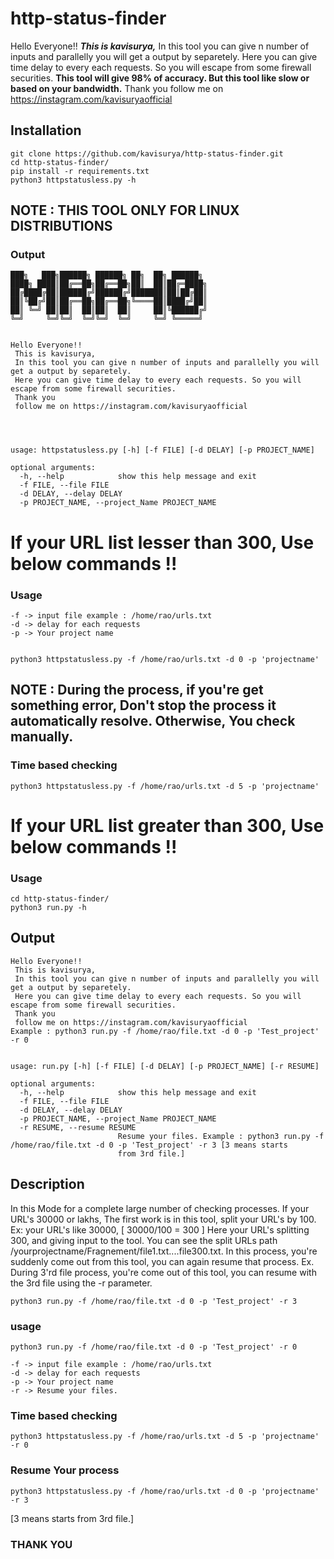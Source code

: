 # http-status-finder


Hello Everyone!!
 ***This is kavisurya,***
 In this tool you can give n number of inputs and parallelly you will get a output by separetely.
 Here you can give time delay to every each requests. So you will escape from some firewall securities. 
 **This tool will give 98% of accuracy. But this tool like slow or based on your bandwidth.**
 Thank you
 follow me on https://instagram.com/kavisuryaofficial

## Installation
```
git clone https://github.com/kavisurya/http-status-finder.git
cd http-status-finder/
pip install -r requirements.txt
python3 httpstatusless.py -h
```

## NOTE : THIS TOOL ONLY FOR LINUX DISTRIBUTIONS

### Output

```
███╗   ███╗██████╗ ██████╗ ██╗  ██╗ ██████╗
████╗ ████║██╔══██╗██╔══██╗██║  ██║██╔═████╗
██╔████╔██║██████╔╝██████╔╝███████║██║██╔██║
██║╚██╔╝██║██╔══██╗██╔══██╗╚════██║████╔╝██║
██║ ╚═╝ ██║██║  ██║██║  ██║     ██║╚██████╔╝
╚═╝     ╚═╝╚═╝  ╚═╝╚═╝  ╚═╝     ╚═╝ ╚═════╝


Hello Everyone!!
 This is kavisurya,
 In this tool you can give n number of inputs and parallelly you will get a output by separetely.
 Here you can give time delay to every each requests. So you will escape from some firewall securities. 
 Thank you
 follow me on https://instagram.com/kavisuryaofficial




usage: httpstatusless.py [-h] [-f FILE] [-d DELAY] [-p PROJECT_NAME]

optional arguments:
  -h, --help            show this help message and exit
  -f FILE, --file FILE
  -d DELAY, --delay DELAY
  -p PROJECT_NAME, --project_Name PROJECT_NAME

```

# If your URL list lesser than 300, Use below commands !!
### Usage
```
-f -> input file example : /home/rao/urls.txt 
-d -> delay for each requests 
-p -> Your project name


python3 httpstatusless.py -f /home/rao/urls.txt -d 0 -p 'projectname'

```


## NOTE : During the process, if you're get something error, Don't stop the process it automatically resolve. Otherwise, You check manually. 


### Time based checking

```
python3 httpstatusless.py -f /home/rao/urls.txt -d 5 -p 'projectname'

```


# If your URL list greater than 300, Use below commands !!
### Usage

```
cd http-status-finder/
python3 run.py -h

```
## Output
```
Hello Everyone!!
 This is kavisurya,
 In this tool you can give n number of inputs and parallelly you will get a output by separetely.
 Here you can give time delay to every each requests. So you will escape from some firewall securities. 
 Thank you
 follow me on https://instagram.com/kavisuryaofficial
Example : python3 run.py -f /home/rao/file.txt -d 0 -p 'Test_project' -r 0


usage: run.py [-h] [-f FILE] [-d DELAY] [-p PROJECT_NAME] [-r RESUME]

optional arguments:
  -h, --help            show this help message and exit
  -f FILE, --file FILE
  -d DELAY, --delay DELAY
  -p PROJECT_NAME, --project_Name PROJECT_NAME
  -r RESUME, --resume RESUME
                        Resume your files. Example : python3 run.py -f /home/rao/file.txt -d 0 -p 'Test_project' -r 3 [3 means starts
                        from 3rd file.]

```


## Description
In this Mode for a complete large number of checking processes. If your URL's 30000 or lakhs,  The first work is in this tool, split your URL's by 100. Ex: your URL's like 30000, [ 30000/100 = 300 ] Here your URL's splitting 300, and giving input to the tool. You can see the split URLs path /yourprojectname/Fragnement/file1.txt....file300.txt. In this process, you're suddenly come out from this tool, you can again resume that process. 
Ex. During 3'rd file process, you're come out of this tool, you can resume with the 3rd file using the -r parameter.  

```
python3 run.py -f /home/rao/file.txt -d 0 -p 'Test_project' -r 3 

```


### usage

```
python3 run.py -f /home/rao/file.txt -d 0 -p 'Test_project' -r 0

-f -> input file example : /home/rao/urls.txt 
-d -> delay for each requests 
-p -> Your project name
-r -> Resume your files.
```

### Time based checking

```
python3 httpstatusless.py -f /home/rao/urls.txt -d 5 -p 'projectname' -r 0

```

### Resume Your process

```
python3 httpstatusless.py -f /home/rao/urls.txt -d 0 -p 'projectname' -r 3

```
[3 means starts from 3rd file.]


### THANK YOU
